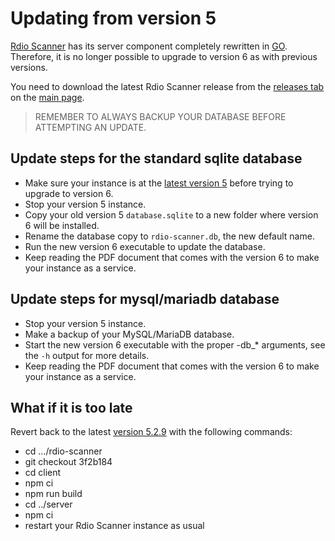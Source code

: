 # Updating from version 5

[Rdio Scanner](https://github.com/chuot/rdio-scanner) has its server component completely rewritten in [GO](https://go.dev). Therefore, it is no longer possible to upgrade to version 6 as with previous versions.

You need to download the latest Rdio Scanner release from the [releases tab](https://github.com/chuot/rdio-scanner/releases) on the [main page](https://github.com/chuot/rdio-scanner).

> REMEMBER TO ALWAYS BACKUP YOUR DATABASE BEFORE ATTEMPTING AN UPDATE.

## Update steps for the standard sqlite database

- Make sure your instance is at the [latest version 5](https://github.com/chuot/rdio-scanner/tree/3f2b184558e82317a010bd667ac3972f30998b1c) before trying to upgrade to version 6.
- Stop your version 5 instance.
- Copy your old version 5 `database.sqlite` to a new folder where version 6 will be installed.
- Rename the database copy to `rdio-scanner.db`, the new default name.
- Run the new version 6 executable to update the database.
- Keep reading the PDF document that comes with the version 6 to make your instance as a service.

## Update steps for mysql/mariadb database

- Stop your version 5 instance.
- Make a backup of your MySQL/MariaDB database.
- Start the new version 6 executable with the proper -db_* arguments, see the `-h` output for more details.
- Keep reading the PDF document that comes with the version 6 to make your instance as a service.

## What if it is too late

Revert back to the latest [version 5.2.9](https://github.com/chuot/rdio-scanner/tree/3f2b184558e82317a010bd667ac3972f30998b1c) with the following commands:

- cd .../rdio-scanner
- git checkout 3f2b184
- cd client
- npm ci
- npm run build
- cd ../server
- npm ci
- restart your Rdio Scanner instance as usual
